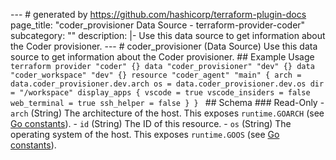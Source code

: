 --- # generated by https://github.com/hashicorp/terraform-plugin-docs page_title: "coder_provisioner Data Source - terraform-provider-coder" subcategory: "" description: |- Use this data source to get information about the Coder provisioner. --- # coder_provisioner (Data Source) Use this data source to get information about the Coder provisioner. ## Example Usage ```terraform provider "coder" {} data "coder_provisioner" "dev" {} data "coder_workspace" "dev" {} resource "coder_agent" "main" { arch = data.coder_provisioner.dev.arch os = data.coder_provisioner.dev.os dir = "/workspace" display_apps { vscode = true vscode_insiders = false web_terminal = true ssh_helper = false } } ``` <!-- schema generated by tfplugindocs --> ## Schema ### Read-Only - `arch` (String) The architecture of the host. This exposes `runtime.GOARCH` (see [Go constants](https://pkg.go.dev/runtime#pkg-constants)). - `id` (String) The ID of this resource. - `os` (String) The operating system of the host. This exposes `runtime.GOOS` (see [Go constants](https://pkg.go.dev/runtime#pkg-constants)). 